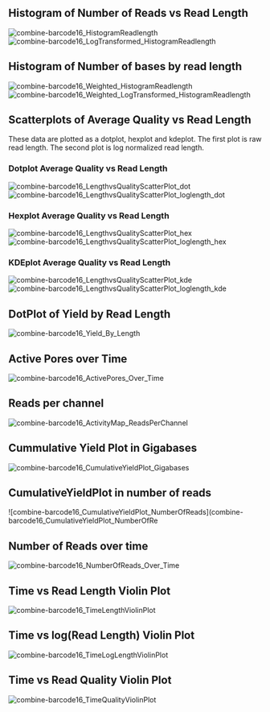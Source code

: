 
## Histogram of Number of Reads vs Read Length

![combine-barcode16_HistogramReadlength](combine-barcode16_HistogramReadlength.png)
![combine-barcode16_LogTransformed_HistogramReadlength](combine-barcode16_LogTransformed_HistogramReadlength.png)

## Histogram of Number of bases by read length
![combine-barcode16_Weighted_HistogramReadlength](combine-barcode16_Weighted_HistogramReadlength.png)
![combine-barcode16_Weighted_LogTransformed_HistogramReadlength](combine-barcode16_Weighted_LogTransformed_HistogramReadlength.png)


## Scatterplots of Average Quality vs Read Length

These data are plotted as a dotplot, hexplot and kdeplot.  The first plot is raw read length.  The second plot is log normalized read length.

### Dotplot Average Quality vs Read Length
![combine-barcode16_LengthvsQualityScatterPlot_dot](combine-barcode16_LengthvsQualityScatterPlot_dot.png)
![combine-barcode16_LengthvsQualityScatterPlot_loglength_dot](combine-barcode16_LengthvsQualityScatterPlot_loglength_dot.png)

### Hexplot Average Quality vs Read Length

![combine-barcode16_LengthvsQualityScatterPlot_hex](combine-barcode16_LengthvsQualityScatterPlot_hex.png)
![combine-barcode16_LengthvsQualityScatterPlot_loglength_hex](combine-barcode16_LengthvsQualityScatterPlot_loglength_hex.png)

### KDEplot Average Quality vs Read Length

![combine-barcode16_LengthvsQualityScatterPlot_kde](combine-barcode16_LengthvsQualityScatterPlot_kde.png)
![combine-barcode16_LengthvsQualityScatterPlot_loglength_kde](combine-barcode16_LengthvsQualityScatterPlot_loglength_kde.png)

## DotPlot of Yield by Read Length

![combine-barcode16_Yield_By_Length](combine-barcode16_Yield_By_Length.png)

## Active Pores over Time

![combine-barcode16_ActivePores_Over_Time](combine-barcode16_ActivePores_Over_Time.png)

## Reads per channel

![combine-barcode16_ActivityMap_ReadsPerChannel](combine-barcode16_ActivityMap_ReadsPerChannel.png)

## Cummulative Yield Plot in Gigabases

![combine-barcode16_CumulativeYieldPlot_Gigabases](combine-barcode16_CumulativeYieldPlot_Gigabases.png)

## CumulativeYieldPlot in number of reads

![combine-barcode16_CumulativeYieldPlot_NumberOfReads](combine-barcode16_CumulativeYieldPlot_NumberOfRe

## Number of Reads over time

![combine-barcode16_NumberOfReads_Over_Time](combine-barcode16_NumberOfReads_Over_Time.png)

## Time vs Read Length Violin Plot

![combine-barcode16_TimeLengthViolinPlot](combine-barcode16_TimeLengthViolinPlot.png)

## Time vs log(Read Length) Violin Plot

![combine-barcode16_TimeLogLengthViolinPlot](combine-barcode16_TimeLogLengthViolinPlot.png)

## Time vs Read Quality Violin Plot

![combine-barcode16_TimeQualityViolinPlot](combine-barcode16_TimeQualityViolinPlot.png)
